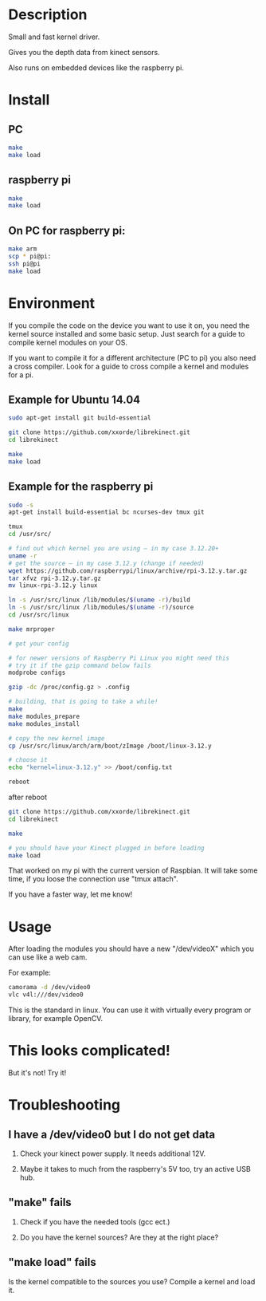 Description
================
Small and fast kernel driver.

Gives you the depth data from kinect sensors.

Also runs on embedded devices like the raspberry pi.


Install
===================

PC
--
```Bash
make
make load
```

raspberry pi
-------------
```Bash 
make
make load
```

On PC for raspberry pi:
-----------------------
```Bash
make arm
scp * pi@pi:
ssh pi@pi
make load
```

Environment
=========
If you compile the code on the device you want to use it on, you need the kernel source installed and some basic setup. Just search for a guide to compile kernel modules on your OS.

If you want to compile it for a different architecture (PC to pi) you also need a cross compiler. 
Look for a guide to cross compile a kernel and modules for a pi.

Example for Ubuntu 14.04
--------------------------------

```Bash
sudo apt-get install git build-essential

git clone https://github.com/xxorde/librekinect.git
cd librekinect

make
make load
```

Example for the raspberry pi
--------------------------------------------
```Bash
sudo -s
apt-get install build-essential bc ncurses-dev tmux git

tmux
cd /usr/src/

# find out which kernel you are using – in my case 3.12.20+
uname -r
# get the source – in my case 3.12.y (change if needed) 
wget https://github.com/raspberrypi/linux/archive/rpi-3.12.y.tar.gz
tar xfvz rpi-3.12.y.tar.gz
mv linux-rpi-3.12.y linux

ln -s /usr/src/linux /lib/modules/$(uname -r)/build
ln -s /usr/src/linux /lib/modules/$(uname -r)/source 
cd /usr/src/linux

make mrproper

# get your config

# for newer versions of Raspberry Pi Linux you might need this
# try it if the gzip command below fails
modprobe configs

gzip -dc /proc/config.gz > .config

# building, that is going to take a while!
make
make modules_prepare
make modules_install

# copy the new kernel image
cp /usr/src/linux/arch/arm/boot/zImage /boot/linux-3.12.y

# choose it
echo "kernel=linux-3.12.y" >> /boot/config.txt

reboot
```
after reboot
```Bash
git clone https://github.com/xxorde/librekinect.git
cd librekinect

make

# you should have your Kinect plugged in before loading
make load
```
That worked on my pi with the current version of Raspbian. It will take some time, if you loose the connection use "tmux attach".

If you have a faster way, let me know!

Usage
=====
After loading the modules you should have a new "/dev/videoX" which you can use like a web cam.

For example:
```Bash
camorama -d /dev/video0
vlc v4l:///dev/video0
```

This is the standard in linux. You can use it with virtually every program or library, for example OpenCV. 

This looks complicated!
=======================
But it's not! Try it!


Troubleshooting
===============


I have a /dev/video0 but I do not get data
------------------------------------------

1. Check your kinect power supply. It needs additional 12V.

2. Maybe it takes to much from the raspberry's 5V too, try an active USB hub.


"make" fails
-------------


1. Check if you have the needed tools (gcc ect.)

2. Do you have the kernel sources? Are they at the right place?



"make load" fails
------------------

Is the kernel compatible to the sources you use? Compile a kernel and load it.
